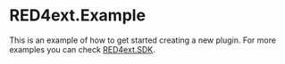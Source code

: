 # RED4ext.Example

This is an example of how to get started creating a new plugin. For more examples you can check [RED4ext.SDK](https://github.com/WopsS/RED4ext.SDK).
